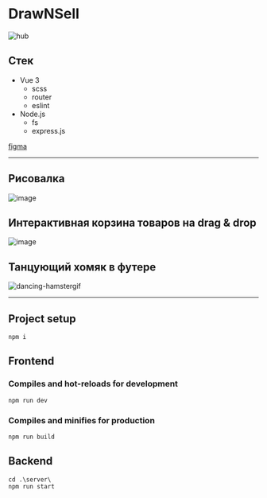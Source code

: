 # DrawNSell
![hub](https://user-images.githubusercontent.com/81359836/214629745-68ed02fa-5d31-4fe2-93e3-8bef9fd66148.jpg)

## Стек
- Vue 3
  - scss
  - router
  - eslint
- Node.js
  - fs
  - express.js

[figma](https://www.figma.com/file/qtogVRsov3EQzLLpd5Nb3Y/DrawNSell?node-id=0%3A1&t=HYEV1JMUNTcsFHZ8-1)

--------------------------

## Рисовалка
![image](https://user-images.githubusercontent.com/81359836/214636154-26d3cab1-47ac-47aa-be21-04f59c3924ef.png)

## Интерактивная корзина товаров на drag & drop
![image](https://user-images.githubusercontent.com/81359836/214642668-c31586b4-aeec-406c-8548-ab3e51272efd.png)

## Танцующий хомяк в футере
![dancing-hamstergif](https://user-images.githubusercontent.com/81359836/214636669-098b1b52-6fa0-4e16-a216-8feaecbd3937.gif)

--------------------------

## Project setup
```
npm i
```
## Frontend

### Compiles and hot-reloads for development
```
npm run dev
```

### Compiles and minifies for production
```
npm run build
```
## Backend
```
cd .\server\
npm run start
```
